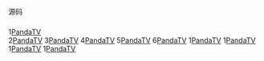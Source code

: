 源码
###
1[PandaTV](https://github.com/VictDog/PandaTV)<br/>
2[PandaTV](https://github.com/VictDog/PandaTV)
3[PandaTV](https://github.com/VictDog/PandaTV)
4[PandaTV](https://github.com/VictDog/PandaTV)
5[PandaTV](https://github.com/VictDog/PandaTV)
6[PandaTV](https://github.com/VictDog/PandaTV)
1[PandaTV](https://github.com/VictDog/PandaTV)
1[PandaTV](https://github.com/VictDog/PandaTV)
1[PandaTV](https://github.com/VictDog/PandaTV)
1[PandaTV](https://github.com/VictDog/PandaTV)
